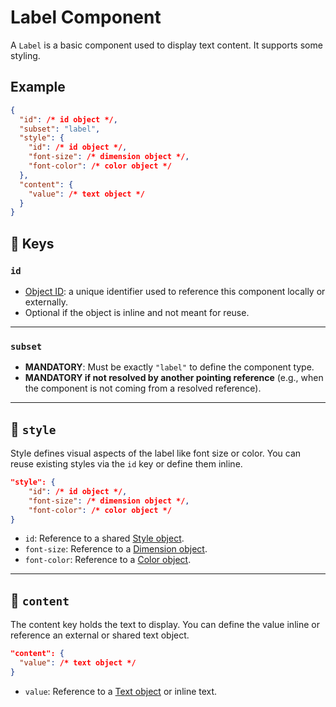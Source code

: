 # Label Component

A `Label` is a basic component used to display text content. It supports some styling.

## Example

```json
{
  "id": /* id object */,
  "subset": "label",
  "style": {
    "id": /* id object */,
    "font-size": /* dimension object */,
    "font-color": /* color object */
  },
  "content": {
    "value": /* text object */
  }
}
```

## 🔑 Keys

### `id`
- [Object ID](../object-definition/id.md): a unique identifier used to reference this component locally or externally.
- Optional if the object is inline and not meant for reuse.

---

### **`subset`**
- **MANDATORY**: Must be exactly `"label"` to define the component type.
- **MANDATORY if not resolved by another pointing reference** (e.g., when the component is not coming from a resolved reference).

---

## 🎨 `style`

Style defines visual aspects of the label like font size or color. You can reuse existing styles via the `id` key or define them inline.

```json
"style": {
    "id": /* id object */,
    "font-size": /* dimension object */,
    "font-color": /* color object */
}
```

- `id`: Reference to a shared [Style object](../object-definition/id.md).
- `font-size`: Reference to a [Dimension object](../object-definition/dimension.md).
- `font-color`: Reference to a [Color object](../object-definition/color.md).

---

## 📝 `content`

The content key holds the text to display. You can define the value inline or reference an external or shared text object.

```json
"content": {
  "value": /* text object */
}
```

- `value`: Reference to a [Text object](../object-definition/text.md) or inline text.
